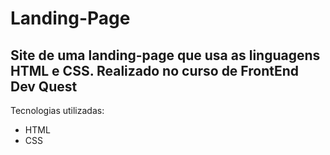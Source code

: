 # Landing-Page
Site de uma landing-page que usa as linguagens HTML e CSS. Realizado no curso de FrontEnd Dev Quest
-------------------------------------------------------------------------------------------------------------------------------------------------------------------------
Tecnologias utilizadas:
- HTML
- CSS
